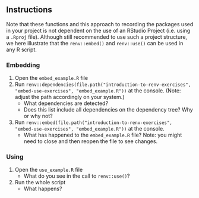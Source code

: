 
## Instructions

Note that these functions and this approach to recording the packages used in your project is not dependent on the use of an RStudio Project (i.e. using a `.Rproj` file). Although still recommended to use such a project structure, we here illustrate that the `renv::embed()` and `renv::use()` can be used in any R script.

### Embedding

1. Open the `embed_example.R` file
2. Run `renv::dependencies(file.path("introduction-to-renv-exercises", "embed-use-exercises", "embed_example.R"))` at the console. (Note: adjust the path accordingly on your system.)
    - What dependencies are detected?
    - Does this list include all dependencies on the dependency tree? Why or why not?
3. Run `renv::embed(file.path("introduction-to-renv-exercises", "embed-use-exercises", "embed_example.R"))` at the console.
    - What has happened to the `embed_example.R` file? Note: you might need to close and then reopen the file to see changes.

### Using

1. Open the `use_example.R` file
    - What do you see in the call to `renv::use()`?
2. Run the whole script
    - What happens?
